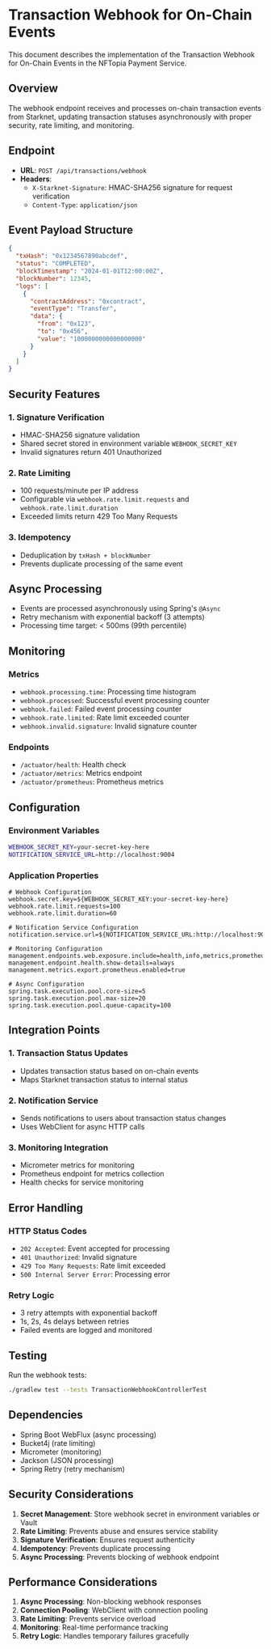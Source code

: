 # Transaction Webhook for On-Chain Events

This document describes the implementation of the Transaction Webhook for On-Chain Events in the NFTopia Payment Service.

## Overview

The webhook endpoint receives and processes on-chain transaction events from Starknet, updating transaction statuses asynchronously with proper security, rate limiting, and monitoring.

## Endpoint

- **URL**: `POST /api/transactions/webhook`
- **Headers**: 
  - `X-Starknet-Signature`: HMAC-SHA256 signature for request verification
  - `Content-Type`: `application/json`

## Event Payload Structure

```json
{
  "txHash": "0x1234567890abcdef",
  "status": "COMPLETED",
  "blockTimestamp": "2024-01-01T12:00:00Z",
  "blockNumber": 12345,
  "logs": [
    {
      "contractAddress": "0xcontract",
      "eventType": "Transfer",
      "data": {
        "from": "0x123",
        "to": "0x456",
        "value": "1000000000000000000"
      }
    }
  ]
}
```

## Security Features

### 1. Signature Verification
- HMAC-SHA256 signature validation
- Shared secret stored in environment variable `WEBHOOK_SECRET_KEY`
- Invalid signatures return 401 Unauthorized

### 2. Rate Limiting
- 100 requests/minute per IP address
- Configurable via `webhook.rate.limit.requests` and `webhook.rate.limit.duration`
- Exceeded limits return 429 Too Many Requests

### 3. Idempotency
- Deduplication by `txHash + blockNumber`
- Prevents duplicate processing of the same event

## Async Processing

- Events are processed asynchronously using Spring's `@Async`
- Retry mechanism with exponential backoff (3 attempts)
- Processing time target: < 500ms (99th percentile)

## Monitoring

### Metrics
- `webhook.processing.time`: Processing time histogram
- `webhook.processed`: Successful event processing counter
- `webhook.failed`: Failed event processing counter
- `webhook.rate.limited`: Rate limit exceeded counter
- `webhook.invalid.signature`: Invalid signature counter

### Endpoints
- `/actuator/health`: Health check
- `/actuator/metrics`: Metrics endpoint
- `/actuator/prometheus`: Prometheus metrics

## Configuration

### Environment Variables
```bash
WEBHOOK_SECRET_KEY=your-secret-key-here
NOTIFICATION_SERVICE_URL=http://localhost:9004
```

### Application Properties
```properties
# Webhook Configuration
webhook.secret.key=${WEBHOOK_SECRET_KEY:your-secret-key-here}
webhook.rate.limit.requests=100
webhook.rate.limit.duration=60

# Notification Service Configuration
notification.service.url=${NOTIFICATION_SERVICE_URL:http://localhost:9004}

# Monitoring Configuration
management.endpoints.web.exposure.include=health,info,metrics,prometheus
management.endpoint.health.show-details=always
management.metrics.export.prometheus.enabled=true

# Async Configuration
spring.task.execution.pool.core-size=5
spring.task.execution.pool.max-size=20
spring.task.execution.pool.queue-capacity=100
```

## Integration Points

### 1. Transaction Status Updates
- Updates transaction status based on on-chain events
- Maps Starknet transaction status to internal status

### 2. Notification Service
- Sends notifications to users about transaction status changes
- Uses WebClient for async HTTP calls

### 3. Monitoring Integration
- Micrometer metrics for monitoring
- Prometheus endpoint for metrics collection
- Health checks for service monitoring

## Error Handling

### HTTP Status Codes
- `202 Accepted`: Event accepted for processing
- `401 Unauthorized`: Invalid signature
- `429 Too Many Requests`: Rate limit exceeded
- `500 Internal Server Error`: Processing error

### Retry Logic
- 3 retry attempts with exponential backoff
- 1s, 2s, 4s delays between retries
- Failed events are logged and monitored

## Testing

Run the webhook tests:
```bash
./gradlew test --tests TransactionWebhookControllerTest
```

## Dependencies

- Spring Boot WebFlux (async processing)
- Bucket4j (rate limiting)
- Micrometer (monitoring)
- Jackson (JSON processing)
- Spring Retry (retry mechanism)

## Security Considerations

1. **Secret Management**: Store webhook secret in environment variables or Vault
2. **Rate Limiting**: Prevents abuse and ensures service stability
3. **Signature Verification**: Ensures request authenticity
4. **Idempotency**: Prevents duplicate processing
5. **Async Processing**: Prevents blocking of webhook endpoint

## Performance Considerations

1. **Async Processing**: Non-blocking webhook responses
2. **Connection Pooling**: WebClient with connection pooling
3. **Rate Limiting**: Prevents service overload
4. **Monitoring**: Real-time performance tracking
5. **Retry Logic**: Handles temporary failures gracefully 